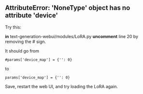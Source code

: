 ## AttributeError: 'NoneType' object has no attribute 'device'

Try this:

**in** text-generation-webui/modules/LoRA.py **uncomment** line 20 by removing the # sign.

It should go from

```
#params['device_map'] = {'': 0} 
```
to
```
params['device_map'] = {'': 0}
```

Save, restart the web UI, and try loading the LoRA again.

